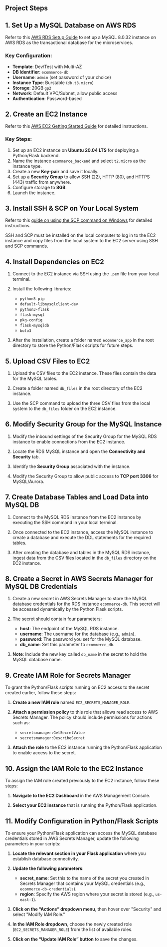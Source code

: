 ## **Project Steps**

## **1. Set Up a MySQL Database on AWS RDS**

Refer to this [AWS RDS Setup Guide](https://docs.aws.amazon.com/AmazonRDS/latest/UserGuide/CHAP_Tutorials.WebServerDB.CreateDBInstance.html) to set up a MySQL 8.0.32 instance on AWS RDS as the transactional database for the microservices.

### **Key Configuration**:
- **Template**: Dev/Test with Multi-AZ  
- **DB Identifier**: `ecommerce-db`  
- **Username**: `admin` (set password of your choice)  
- **Instance Type**: Burstable (`db.t3.micro`)  
- **Storage**: 20GB `gp2`  
- **Network**: Default VPC/Subnet, allow public access  
- **Authentication**: Password-based  

## **2. Create an EC2 Instance**

Refer to this [AWS EC2 Getting Started Guide](https://docs.aws.amazon.com/AWSEC2/latest/UserGuide/EC2_GetStarted.html) for detailed instructions.

### **Key Steps**:
1. Set up an EC2 instance on **Ubuntu 20.04 LTS** for deploying a Python/Flask backend.
2. Name the instance `ecommerce_backend` and select `t2.micro` as the instance type.
3. Create a new **Key-pair** and save it locally.
4. Set up a **Security Group** to allow SSH (22), HTTP (80), and HTTPS (443) traffic from anywhere.
5. Configure storage to **8GB**.
6. Launch the instance.

## **3. Install SSH & SCP on Your Local System**

Refer to this [guide on using the SCP command on Windows](https://success.tanaza.com/s/article/How-to-use-SCP-command-on-Windows) for detailed instructions.

SSH and SCP must be installed on the local computer to log in to the EC2 instance and copy files from the local system to the EC2 server using SSH and SCP commands.

## **4. Install Dependencies on EC2**

1. Connect to the EC2 instance via SSH using the `.pem` file from your local terminal.
2. Install the following libraries:
   - `python3-pip`
   - `default-libmysqlclient-dev`
   - `python3-flask`
   - `flask-mysql`
   - `pkg-config`
   - `flask-mysqldb`
   - `boto3`

3. After the installation, create a folder named `ecommerce_app` in the root directory to store the Python/Flask scripts for future steps.
   
## **5. Upload CSV Files to EC2**

1. Upload the CSV files to the EC2 instance. These files contain the data for the MySQL tables.

2. Create a folder named `db_files` in the root directory of the EC2 instance.

3. Use the SCP command to upload the three CSV files from the local system to the `db_files` folder on the EC2 instance.

## **6. Modify Security Group for the MySQL Instance**

1. Modify the inbound settings of the Security Group for the MySQL RDS instance to enable connections from the EC2 instance.
   
2. Locate the RDS MySQL instance and open the **Connectivity and Security** tab.

3. Identify the **Security Group** associated with the instance.

4. Modify the Security Group to allow public access to **TCP port 3306** for MySQL/Aurora.

## **7. Create Database Tables and Load Data into MySQL DB**

1. Connect to the MySQL RDS instance from the EC2 instance by executing the SSH command in your local terminal.

2. Once connected to the EC2 instance, access the MySQL instance to create a database and execute the DDL statements for the required tables.

3. After creating the database and tables in the MySQL RDS instance, ingest data from the CSV files located in the `db_files` directory on the EC2 instance.

## **8. Create a Secret in AWS Secrets Manager for MySQL DB Credentials**

1. Create a new secret in AWS Secrets Manager to store the MySQL database credentials for the RDS instance `ecommerce-db`. This secret will be accessed dynamically by the Python Flask scripts.

2. The secret should contain four parameters:
   - **host**: The endpoint of the MySQL RDS instance.
   - **username**: The username for the database (e.g., `admin`).
   - **password**: The password you set for the MySQL database.
   - **db_name**: Set this parameter to `ecommerce_db`.

3. **Note**: Include the new key called `db_name` in the secret to hold the MySQL database name.
   
## **9. Create IAM Role for Secrets Manager**

To grant the Python/Flask scripts running on EC2 access to the secret created earlier, follow these steps:

1. **Create a new IAM role** named `EC2_SECRETS_MANAGER_ROLE`.

2. **Attach a permission policy** to this role that allows read access to AWS Secrets Manager. The policy should include permissions for actions such as:
   - `secretsmanager:GetSecretValue`
   - `secretsmanager:DescribeSecret`

3. **Attach the role** to the EC2 instance running the Python/Flask application to enable access to the secret.

## **10. Assign the IAM Role to the EC2 Instance**

To assign the IAM role created previously to the EC2 instance, follow these steps:

1. **Navigate to the EC2 Dashboard** in the AWS Management Console.

2. **Select your EC2 instance** that is running the Python/Flask application.

 ## **11. Modify Configuration in Python/Flask Scripts**

To ensure your Python/Flask application can access the MySQL database credentials stored in AWS Secrets Manager, update the following parameters in your scripts:

1. **Locate the relevant section in your Flask application** where you establish database connectivity.

2. **Update the following parameters**:
   - **secret_name**: Set this to the name of the secret you created in Secrets Manager that contains your MySQL credentials (e.g., `ecommerce-db-credentials`).
   - **region**: Specify the AWS region where your secret is stored (e.g., `us-east-1`).

4. **Click on the “Actions” dropdown menu**, then hover over "Security" and select "Modify IAM Role."

5. **In the IAM Role dropdown**, choose the newly created role (`EC2_SECRETS_MANAGER_ROLE`) from the list of available roles.

6. **Click on the “Update IAM Role” button** to save the changes.
